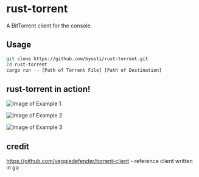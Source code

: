 # rust-torrent

A BitTorrent client for the console.

## Usage

```sh
git clone https://github.com/byusti/rust-torrent.git
cd rust-torrent
cargo run -- [Path of Torrent File] [Path of Destination]
```

## rust-torrent in action!

![Image of Example 1](https://github.com/8d8a7e1f7f/rtorrent/blob/main/images/example1.png)

![Image of Example 2](https://github.com/8d8a7e1f7f/rtorrent/blob/main/images/example2.png)

![Image of Example 3](https://github.com/8d8a7e1f7f/rtorrent/blob/main/images/example3.png)

## credit

https://github.com/veggiedefender/torrent-client - reference client written in go
